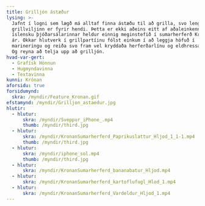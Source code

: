 ```yaml
---
title: Grilljón ástæður
lysing: >-
  Jafnt í logni sem lægð má alltaf finna ástæðu til að grilla, svo lengi sem
  grillviljinn er fyrir hendi. Þetta er ekki aðeins eitt af aðaleinkennum
  íslensku þjóðarsálarinnar heldur einnig meginstefið í sumarherferð Krónunnar í
  ár. Okkar hlutverk í grillpartíinu fólst einkum í að leggja höfuð í
  marineringu og reiða svo fram vel kryddaða herferðarlínu og eldhressa hönnun.
  Og reyna að telja upp að grilljón.
hvad-var-gert:
  - Grafísk Hönnun
  - Hugmyndavinna
  - Textavinna
kunni: Krónan
aforsidu: true
forsidumynd:
  skra: /myndir/Feature_Kronan.gif
efstamynd: /myndir/Grilljon_astaedur.jpg
hlutir:
  - hlutur: 
      skra: /myndir/Sveppur_iPhone_.mp4
      thumb: /myndir/third.jpg
  - hlutur: 
      skra: /myndir/KronanSumarherferd_Paprikuslattur_Hljod_1_1-1.mp4
      thumb: /myndir/third.jpg
  - hlutur: 
      skra: /myndir/iphone_sol.mp4
      thumb: /myndir/third.jpg
  - hlutur: 
      skra: /myndir/KronanSumarherferd_bananabatur_Hljod.mp4
  - hlutur:
      skra: /myndir/KronanSumarherferd_kartoflufugl_Hlod_1.mp4
  - hlutur: 
      skra: /myndir/KronanSumarherferd_Vardeldur_Hljod_1.mp4
---
```


